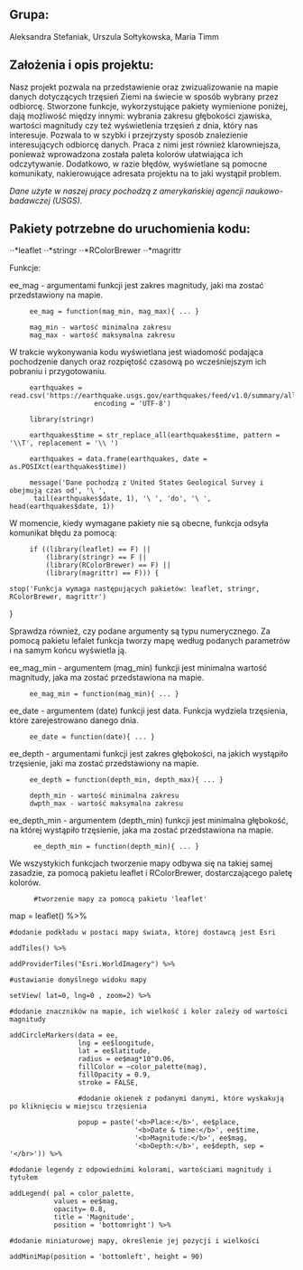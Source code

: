 Grupa:
------
Aleksandra Stefaniak,
Urszula Sołtykowska,
Maria Timm


Założenia i opis projektu:
------

Nasz projekt pozwala na przedstawienie oraz zwizualizowanie na mapie danych dotyczących trzęsień Ziemi na świecie w sposób wybrany przez odbiorcę. 
Stworzone funkcje, wykorzystujące pakiety wymienione poniżej, dają możliwość między innymi: wybrania zakresu głębokości zjawiska, wartości magnitudy czy też wyświetlenia trzęsień z dnia, który nas interesuje. 
Pozwala to w szybki i przejrzysty sposób znalezienie interesujących odbiorcę danych. 
Praca z nimi jest również klarowniejsza, ponieważ wprowadzona została paleta kolorów ułatwiająca ich odczytywanie. 
Dodatkowo, w razie błędów, wyświetlane są pomocne komunikaty, nakierowujące adresata projektu na to jaki wystąpił problem. 

_Dane użyte w naszej pracy pochodzą z amerykańskiej agencji naukowo-badawczej (USGS)._

Pakiety potrzebne do uruchomienia kodu:
------
⋅⋅*leaflet
⋅⋅*stringr
⋅⋅*RColorBrewer
⋅⋅*magrittr

Funkcje:

ee_mag - argumentami funkcji jest zakres magnitudy, jaki ma zostać przedstawiony na mapie.

         ee_mag = function(mag_min, mag_max){ ... }

         mag_min - wartość minimalna zakresu
         mag_max - wartość maksymalna zakresu

W trakcie wykonywania kodu wyświetlana jest wiadomość podająca pochodzenie danych oraz rozpiętość czasową po wcześniejszym ich pobraniu i przygotowaniu.

         earthquakes = read.csv('https://earthquake.usgs.gov/earthquakes/feed/v1.0/summary/all_month.csv',
                         encoding = 'UTF-8')
         
         library(stringr)
         
         earthquakes$time = str_replace_all(earthquakes$time, pattern = '\\T', replacement = '\\ ')
         
         earthquakes = data.frame(earthquakes, date = as.POSIXct(earthquakes$time))
         
         message('Dane pochodzą z United States Geological Survey i obejmują czas od', '\ ',
          tail(earthquakes$date, 1), '\ ', 'do', '\ ', head(earthquakes$date, 1))
          
W momencie, kiedy wymagane pakiety nie są obecne, funkcja odsyła komunikat błędu za pomocą:

         if ((library(leaflet) == F) ||
             (library(stringr) == F ||
             (library(RColorBrewer) == F) ||
             (library(magrittr) == F))) {
    
    stop('Funkcja wymaga następujących pakietów: leaflet, stringr, RColorBrewer, magrittr')
  }
  
Sprawdza również, czy podane argumenty są typu numerycznego. Za pomocą pakietu lefalet funkcja tworzy mapę według podanych parametrów i na samym końcu wyświetla ją.

ee_mag_min - argumentem (mag_min) funkcji jest minimalna wartość magnitudy, jaka ma zostać przedstawiona na mapie.

         ee_mag_min = function(mag_min){ ... }

ee_date - argumentem (date) funkcji jest data. Funkcja wydziela trzęsienia, które zarejestrowano danego dnia.

         ee_date = function(date){ ... }

ee_depth - argumentami funkcji jest zakres głębokości, na jakich wystąpiło trzęsienie, jaki ma zostać przedstawiony na mapie. 

         ee_depth = function(depth_min, depth_max){ ... }
         
         depth_min - wartość minimalna zakresu
         dwpth_max - wartość maksymalna zakresu
         
ee_depth_min - argumentem (depth_min) funkcji jest minimalna głębokość, na której wystąpiło trzęsienie, jaka ma zostać przedstawiona na mapie.
          
          ee_depth_min = function(depth_min){ ... }
          
We wszystykich funkcjach tworzenie mapy odbywa się na takiej samej zasadzie, za pomocą pakietu leaflet i RColorBrewer, dostarczającego paletę kolorów.

          #tworzenie mapy za pomocą pakietu 'leaflet' 
  
  map = leaflet() %>%
    
    #dodanie podkładu w postaci mapy świata, której dostawcą jest Esri
    
    addTiles() %>%
    
    addProviderTiles("Esri.WorldImagery") %>%
    
    #ustawianie domyślnego widoku mapy
    
    setView( lat=0, lng=0 , zoom=2) %>%
    
    #dodanie znaczników na mapie, ich wielkość i kolor zależy od wartości magnitudy
    
    addCircleMarkers(data = ee, 
                     lng = ee$longitude, 
                     lat = ee$latitude,
                     radius = ee$mag*10^0.06,
                     fillColor = ~color_palette(mag), 
                     fillOpacity = 0.9, 
                     stroke = FALSE,
                     
                     #dodanie okienek z podanymi danymi, które wyskakują po kliknięciu w miejscu trzęsienia
                     
                     popup = paste('<b>Place:</b>', ee$place, 
                                   '<b>Date & time:</b>', ee$time,
                                   '<b>Magnitude:</b>', ee$mag, 
                                   '<b>Depth:</b>', ee$depth, sep = '</br>')) %>%
    
    #dodanie legendy z odpowiednimi kolorami, wartościami magnitudy i tytułem 
    
    addLegend( pal = color_palette, 
               values = ee$mag, 
               opacity= 0.8,
               title = 'Magnitude', 
               position = 'bottomright') %>%
    
    #dodanie miniaturowej mapy, określenie jej pozycji i wielkości
    
    addMiniMap(position = 'bottomleft', height = 90)

